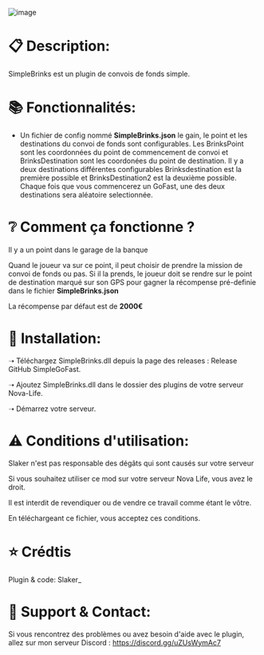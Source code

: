 ![image](https://github.com/SlakerDev/SimpleBrinks/assets/113236981/f2aeda2d-019a-4274-903c-2d58c37ca07b)



# 📋 Description:
SimpleBrinks est un plugin de convois de fonds simple.

# 📚 Fonctionnalités:

- Un fichier de config nommé **SimpleBrinks.json** le gain, le point et les destinations du convoi de fonds sont configurables. Les BrinksPoint sont les coordonnées du point de commencement de convoi et BrinksDestination sont les coordonées du point de destination. Il y a deux destinations différentes configurables Brinksdestination est la première possible et BrinksDestination2 est la deuxième possible. Chaque fois que vous commencerez un GoFast, une des deux destinations sera aléatoire selectionnée.


# ❔ Comment ça fonctionne ?
Il y a un point dans le garage de la banque

Quand le joueur va sur ce point, il peut choisir de prendre la mission de convoi de fonds ou pas. Si il la prends, le joueur doit se rendre sur le point de destination marqué sur son GPS pour gagner la récompense pré-definie dans le fichier **SimpleBrinks.json**

La récompense par défaut est de **2000€**

# 📁 Installation:
➝ Téléchargez SimpleBrinks.dll depuis la page des releases : Release GitHub SimpleGoFast.

➝ Ajoutez SimpleBrinks.dll dans le dossier des plugins de votre serveur Nova-Life.

➝ Démarrez votre serveur.

# ⚠ Conditions d'utilisation:
Slaker n'est pas responsable des dégâts qui sont causés sur votre serveur

Si vous souhaitez utiliser ce mod sur votre serveur Nova Life, vous avez le droit.

Il est interdit de revendiquer ou de vendre ce travail comme étant le vôtre.

En téléchargeant ce fichier, vous acceptez ces conditions.

# ⭐ Crédtis
Plugin & code: Slaker_

# 🔌 Support & Contact:
Si vous rencontrez des problèmes ou avez besoin d'aide avec le plugin, allez sur mon serveur Discord : https://discord.gg/uZUsWymAc7
